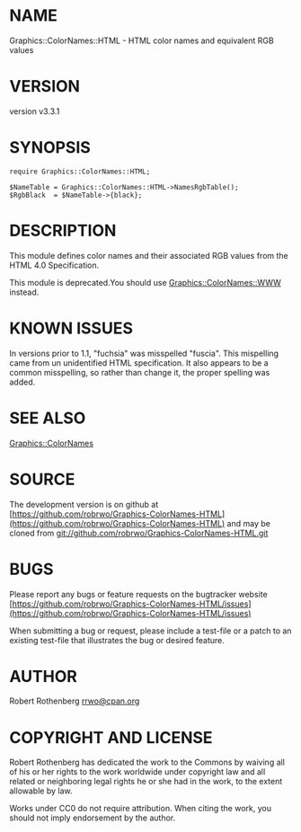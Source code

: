 # NAME

Graphics::ColorNames::HTML - HTML color names and equivalent RGB values

# VERSION

version v3.3.1

# SYNOPSIS

```
require Graphics::ColorNames::HTML;

$NameTable = Graphics::ColorNames::HTML->NamesRgbTable();
$RgbBlack  = $NameTable->{black};
```

# DESCRIPTION

This module defines color names and their associated RGB values from the
HTML 4.0 Specification.

This module is deprecated.You should use [Graphics::ColorNames::WWW](https://metacpan.org/pod/Graphics::ColorNames::WWW)
instead.

# KNOWN ISSUES

In versions prior to 1.1, "fuchsia" was misspelled "fuscia". This
mispelling came from un unidentified HTML specification.  It also
appears to be a common misspelling, so rather than change it, the
proper spelling was added.

# SEE ALSO

[Graphics::ColorNames](https://metacpan.org/pod/Graphics::ColorNames)

# SOURCE

The development version is on github at [https://github.com/robrwo/Graphics-ColorNames-HTML](https://github.com/robrwo/Graphics-ColorNames-HTML)
and may be cloned from [git://github.com/robrwo/Graphics-ColorNames-HTML.git](git://github.com/robrwo/Graphics-ColorNames-HTML.git)

# BUGS

Please report any bugs or feature requests on the bugtracker website
[https://github.com/robrwo/Graphics-ColorNames-HTML/issues](https://github.com/robrwo/Graphics-ColorNames-HTML/issues)

When submitting a bug or request, please include a test-file or a
patch to an existing test-file that illustrates the bug or desired
feature.

# AUTHOR

Robert Rothenberg <rrwo@cpan.org>

# COPYRIGHT AND LICENSE

Robert Rothenberg has dedicated the work to the Commons by waiving all of his
or her rights to the work worldwide under copyright law and all related or
neighboring legal rights he or she had in the work, to the extent allowable by
law.

Works under CC0 do not require attribution. When citing the work, you should
not imply endorsement by the author.
